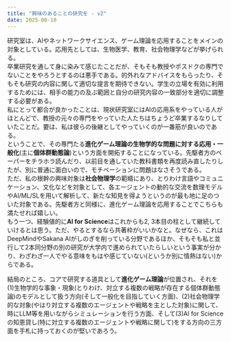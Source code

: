 ```yaml
---
title: "興味のあることの研究を - v2"
date: 2025-06-10
---
```


研究室は、AIやネットワークサイエンス、ゲーム理論を応用することをメインの対象としている。応用先としては、生物医学、教育、社会物理学などが挙げられる。  
卒業研究を通して身に染みて感じたことだが、そもそも教授やポスドクの専門でないことをやろうとするのは悪手である。的外れなアドバイスをもらったり、そもそも研究の内容に関して適切な提言を期待できない。学生の立場を有効に利用するためには、相手の能力の及ぶ範囲と自分の研究内容の一致部分を適切に調整する必要がある。  
私にとって都合が良かったことは、現状研究室にはAIの応用系をやっている人がほとんどで、教授の元々の専門をやっていた人たちはちょうど卒業するなりしていたことだ。要は、私は彼らの後継としてやっていくのが一番筋が良いのである。  
ということで、その専門たる**進化ゲーム理論の生物学的な問題に対する応用・一般化**(主に**個体群動態論**)という方面を開拓することになっている。先駆者方のペーパーをチラホラ読んだり、以前目を通していた教科書類を再度読み直したりしたが、別に普通に面白いので、モチベーションに問題はなさそうである。  
ただ、私の根幹の興味対象は**社会物理学**の範疇にあり、とりわけ言語やコミュニケーション、文化などを対象として、各エージェントの動的な交流を数理モデルやAI/ML/SLを用いて解析して、新たな知見を得ようというのが最も地に足のついた対象である。先駆者方と同様に、進化ゲーム理論を応用することでこちらも満たせれば嬉しい。  
もう一つ、経験値的に**AI for Science**はこれからも2, 3本目の柱として継続していけるとは思う。ただ、やるとするなら共著枠がいいかなと。なぜなら、これはDeepMindやSakana AIがしのぎを削っている分野であるほか、そもそも私と並行して2本同分野の別の研究が大学内で進められていたらしいという事実が分かり、わざわざ一人でやる意味をもはや感じていない(というか別に情熱はない)からである。

結局のところ、コアで研究する道具として**進化ゲーム理論**が位置され、それを(1)生物学的な事象・現象(とりわけ、対立する複数の戦略が存在する個体群動態論)のモデルとして扱う方向(そして一般化を目指していく方面)、(2)社会物理学的な対象(やはり対立する複数のエージェントや戦略を主とした対象)に関して、時にLLM等を用いながらシミュレーションを行う方面、そして(3)AI for Scienceの知恵貸し(特に対立する複数のエージェントや戦略に関して)をする方向の三方面を手札に持っておくのが堅いであろう。